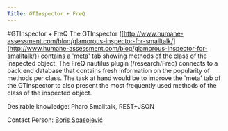 ```yaml
---
Title: GTInspector + FreQ
---
```

#GTInspector + FreQ
The GTInspector ([http://www.humane-assessment.com/blog/glamorous-inspector-for-smalltalk/](http://www.humane-assessment.com/blog/glamorous-inspector-for-smalltalk/)) contains a 'meta' tab showing methods of the class of the inspected object. The FreQ nautilus plugin (/research/Freq) connects to a back end database that contains fresh information on the popularity of methods per class. The task at hand would be to improve the 'meta' tab of the GTInspector to also present the most frequently used methods of the class of the inspected object.

Desirable knowledge: Pharo Smalltalk, REST\+JSON

Contact Person: [Boris Spasojević](%base_url%/staff/Boris-Spasojevic)
